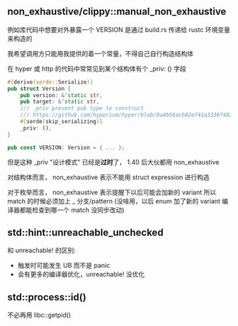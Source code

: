 ## non_exhaustive/clippy::manual_non_exhaustive

例如库代码中想要对外暴露一个 VERSION 是通过 build.rs 传递给 rustc 环境变量来构造的

我希望调用方只能用我提供的着一个常量，不得自己自行构造结构体

在 hyper 或 http 的代码中常常见到某个结构体有个 _priv: () 字段

```rust
#[derive(serde::Serialize)]
pub struct Version {
    pub version: &'static str,
    pub target: &'static str,
    /// _priv prevent pub type to construct
    /// https://github.com/hyperium/hyper/blob/0a4b56acb82ef41a3336f482b240c67c784c434f/src/client/connect/dns.rs#L47
    #[serde(skip_serializing)]
    _priv: (),
}

pub const VERSION: Version = { ... };
```

但是这种 _priv "设计模式" 已经是**过时**了， 1.40 后大伙都用 non_exhaustive

对结构体而言， non_exhaustive 表示不能用 struct expression 进行构造

对于枚举而言， non_exhaustive 表示提醒下以后可能会加新的 variant 所以 match 的时候必须加上 _ 分支/pattern (没啥用，以后 enum 加了新的 variant 编译器都能检查到哪一个 match 没同步改动)

## std::hint::unreachable_unchecked

和 unreachable! 的区别:
- 触发时可能发生 UB 而不是 panic
- 会有更多的编译器优化，unreachable! 没优化

## std::process::id()

不必再用 libc::getpid()
